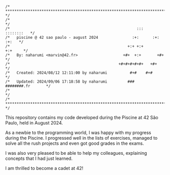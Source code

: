 ```

/* ************************************************************************** */
/*                                                                            */
/*                                                        :::      ::::::::   */
/*   piscine @ 42 sao paulo - august 2024               :+:      :+:    :+:   */
/*                                                    +:+ +:+         +:+     */
/*   By: naharumi <marvin@42.fr>                    +#+  +:+       +#+        */
/*                                                +#+#+#+#+#+   +#+           */
/*   Created: 2024/08/12 12:11:00 by naharumi          #+#    #+#             */
/*   Updated: 2024/09/06 17:18:58 by naharumi         ###   ########.fr       */
/*                                                                            */
/* ************************************************************************** */

```

This repository contains my code developed during the Piscine at 42 São Paulo, held in August 2024.

As a newbie to the programming world, I was happy with my progress during the Piscine. I progressed well in the lists of exercises, managed to solve all the rush projects and even got good grades in the exams.

I was also very pleased to be able to help my colleagues, explaining concepts that I had just learned.

I am thrilled to become a cadet at 42!

